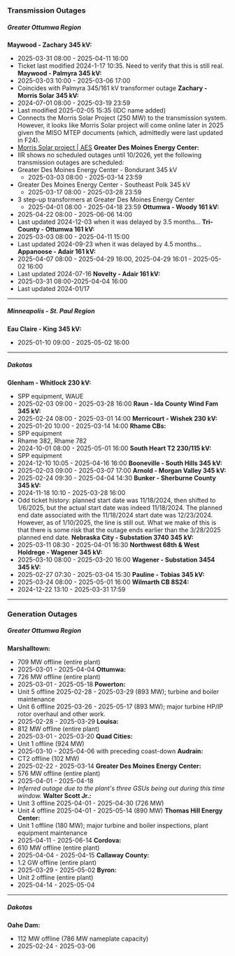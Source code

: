 ### Transmission Outages
##### Greater Ottumwa Region
**Maywood - Zachary 345 kV:**
- 2025-03-31 08:00 - 2025-04-11 16:00
- Ticket last modified 2024-1-17 10:35. Need to verify that this is still real.
**Maywood - Palmyra 345 kV:**
- 2025-03-03 10:00 - 2025-03-06 17:00
- Coincides with Palmyra 345/161 kV transformer outage
**Zachary - Morris Solar 345 kV:**
- 2024-07-01 08:00 - 2025-03-19 23:59
- Last modified 2025-02-05 15:35 (IDC name added)
- Connects the Morris Solar Project (250 MW) to the transmission system. However, it looks like Morris Solar project will come online later in 2025 given the MISO MTEP documents (which, admittedly were last updated in F24).
- [Morris Solar project | AES](https://www.aes.com/missouri/project/morris-solar-project)
**Greater Des Moines Energy Center:**
- IIR shows no scheduled outages until 10/2026, yet the following transmission outages are scheduled:
- Greater Des Moines Energy Center - Bondurant 345 kV
	- 2025-03-03 08:00 - 2025-03-14 23:59
- Greater Des Moines Energy Center - Southeast Polk 345 kV
	- 2025-03-17 08:00 - 2025-03-28 23:59
- 3 step-up transformers at Greater Des Moines Energy Center
	- 2025-04-01 08:00 - 2025-04-18 23:59
**Ottumwa - Woody 161 kV:**
- 2025-04-22 08:00 - 2025-06-06 14:00
- Last updated 2024-12-03 when it was delayed by 3.5 months...
**Tri-County - Ottumwa 161 kV:**
- 2025-03-03 08:00 - 2025-04-11 15:00
- Last updated 2024-09-23 when it was delayed by 4.5 months...
**Appanoose - Adair 161 kV:**
- 2025-04-07 08:00 - 2025-04-29 16:00, 2025-04-29 16:01 - 2025-05-02 16:00
-  Last updated 2024-07-16
**Novelty - Adair 161 kV:**
- 2025-03-31 08:00-2025-04-04 16:00
- Last updated 2024-01/17

---
##### Minneapolis - St. Paul Region
**Eau Claire - King 345 kV:**
- 2025-01-10 09:00 - 2025-05-02 16:00
---
##### Dakotas
**Glenham - Whitlock 230 kV:**
- SPP equipment, WAUE
- 2025-02-03 09:00 - 2025-03-28 16:00
**Raun - Ida County Wind Fam 345 kV:**
- 2025-02-24 08:00 - 2025-03-01 14:00
**Merricourt - Wishek 230 kV:**
- 2025-01-20 10:00 - 2025-03-14 14:00
**Rhame CBs:**
- SPP equipment
- Rhame 382, Rhame 782
- 2024-10-01 08:00 - 2025-05-01 16:00
**South Heart T2 230/115 kV:**
- SPP equipment
- 2024-12-10 10:05 - 2025-04-16 16:00
**Booneville - South Hills 345 kV:**
- 2025-02-03 09:00 - 2025-03-07 17:00
**Arnold - Morgan Valley 345 kV:**
- 2025-02-24 09:30 - 2025-04-04 14:30
**Bunker - Sherburne County 345 kV:**
- 2024-11-18 10:10 - 2025-03-28 16:00
- Odd ticket history: planned start date was 11/18/2024, then shifted to 1/6/2025, but the actual start date was indeed 11/18/2024. The planned end date associated with the 11/18/2024 start date was 12/23/2024. However, as of 1/10/2025, the line is still out. What we make of this is that there is some risk that the outage ends earlier than the 3/28/2025 planned end date.
**Nebraska City - Substation 3740 345 kV:**
- 2025-03-11 08:30 - 2025-04-01 16:30
**Northwest 68th & West Holdrege - Wagener 345 kV:**
- 2025-03-10 08:00 - 2025-03-20 16:00
**Wagener - Substation 3454 345 kV:**
- 2025-02-27 07:30 - 2025-03-04 15:30
**Pauline - Tobias 345 kV:**
- 2025-03-24 08:00 - 2025-05-01 16:00
**Wilmarth CB 8S24:**
- 2024-12-22 13:10 - 2025-03-31 17:59

---
### Generation Outages
##### Greater Ottumwa Region
**Marshalltown:**
- 709 MW offline (entire plant)
- 2025-03-01 - 2025-04-04
**Ottumwa:**
- 726 MW offline (entire plant)
- 2025-03-01 - 2025-05-18
**Powerton:**
- Unit 5 offline 2025-02-28 - 2025-03-29 (893 MW); turbine and boiler maintenance
- Unit 6 offline 2025-03-26 - 2025-05-17 (893 MW); major turbine HP/IP rotor overhaul and other work.
- 2025-02-28 - 2025-03-29
**Louisa:**
- 812 MW offline (entire plant)
- 2025-03-01 - 2025-03-20
**Quad Cities:**
- Unit 1 offline (924 MW)
- 2025-03-10 - 2025-04-06 with preceding coast-down
**Audrain:**
- CT2 offline (102 MW)
- 2025-02-22 - 2025-03-14
**Greater Des Moines Energy Center:**
- 576 MW offline (entire plant)
- 2025-04-01 - 2025-04-18
- *Inferred outage due to the plant's three GSUs being out during this time window.*
**Walter Scott Jr.:**
- Unit 3 offline 2025-04-01 - 2025-04-30 (726 MW)
- Unit 4 offline 2025-04-01 - 2025-05-14 (890 MW)
**Thomas Hill Energy Center:**
- Unit 1 offline (180 MW); major turbine and boiler inspections, plant equipment maintenance
- 2025-04-11 - 2025-06-14
**Cordova:**
- 610 MW offline (entire plant)
- 2025-04-04 - 2025-04-15
**Callaway County:**
- 1.2 GW offline (entire plant)
- 2025-03-29 - 2025-05-02
**Byron:**
- Unit 2 offline (entire plant)
- 2025-04-14 - 2025-05-04
---
##### Dakotas
**Oahe Dam:**
- 112 MW offline (786 MW nameplate capacity)
- 2025-02-24 - 2025-03-06 